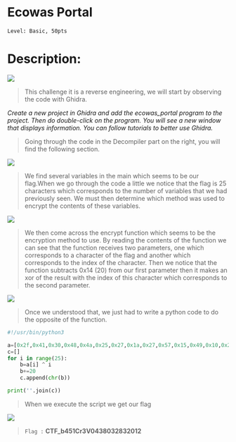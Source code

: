 

#  Ecowas Portal

```
Level: Basic, 50pts 
```

# Description: 

<img src="File/ecowas1.png">

>This challenge it is a reverse engineering, we will start by observing the code with Ghidra.

_Create a new project in Ghidra and add the ecowas_portal program to the project. Then do double-click on the program. You will see a new window that displays information. You can follow tutorials to better use Ghidra._

>Going through the code in the Decompiler part on the right, you will find the following section.

<img src="File/ecowas2.png">

>We find several variables in the main which seems to be our flag.When we go through the code a little we notice that the flag is 25 characters which corresponds to the number of variables that we had previously seen. We must then determine which method was used to encrypt the contents of these variables.

<img src="File/ecowas3.png">

>We then come across the encrypt function which seems to be the encryption method to use.
>By reading the contents of the function we can see that the function receives two parameters, one which corresponds to a character of the flag and another which corresponds to the index of the character. Then we notice that the function subtracts 0x14 (20) from our first parameter then it makes an xor of the result with the index of this character which corresponds to the second parameter. 

<img src="File/ecowas4.png">

>Once we understood that, we just had to write a python code to do the opposite of the function.


```python
#!/usr/bin/python3

a=[0x2f,0x41,0x30,0x48,0x4a,0x25,0x27,0x1a,0x27,0x57,0x15,0x49,0x10,0x2d,0x11,0x2b,0xc,0xe,0xc,0x37,0xb,0xb,0xa,0xa,0x6]
c=[]
for i in range(25):
    b=a[i] ^ i
    b+=20
    c.append(chr(b))

print(''.join(c))

```

>When we execute the script we get our flag

<img src="File/ecowas6.png">

>```Flag :``` **CTF_b451Cr3V0438032832012**
